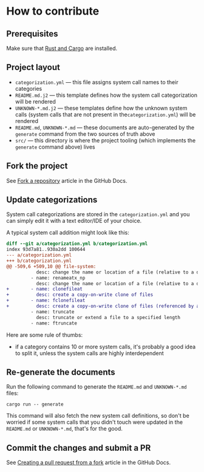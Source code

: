 # How to contribute

## Prerequisites

Make sure that [Rust and Cargo](https://doc.rust-lang.org/cargo/getting-started/installation.html) are installed.

## Project layout

* `categorization.yml` — this file assigns system call names to their categories
* `README.md.j2` — this template defines how the system call categorization will be rendered
* `UNKNOWN-*.md.j2` — these templates define how the unknown system calls (system calls that are not present in the`categorization.yml`) will be rendered
* `README.md`, `UNKNOWN-*.md` — these documents are auto-generated by the `generate` command from the two sources of truth above
* `src/` — this directory is where the project tooling (which implements the `generate` command above) lives

## Fork the project

See [Fork a repository](https://docs.github.com/en/pull-requests/collaborating-with-pull-requests/working-with-forks/fork-a-repo) article in the GitHub Docs.

## Update categorizations

System call categorizations are stored in the `categorization.yml` and you can simply edit it with a text editor/IDE of your choice.

A typical system call addition might look like this:

```patch
diff --git a/categorization.yml b/categorization.yml
index 93d7a81..930a2dd 100644
--- a/categorization.yml
+++ b/categorization.yml
@@ -509,6 +509,10 @@ file-system:
           desc: change the name or location of a file (relative to a directory file descriptor)
         - name: renameatx_np
           desc: change the name or location of a file (relative to a directory file descriptor)
+        - name: clonefileat
+          desc: create a copy-on-write clone of files
+        - name: fclonefileat
+          desc: create a copy-on-write clone of files (referenced by a file descriptor)
         - name: truncate
           desc: truncate or extend a file to a specified length
         - name: ftruncate
```

Here are some rule of thumbs:

* if a category contains 10 or more system calls, it's probably a good idea to split it, unless the system calls are highly interdependent

## Re-generate the documents

Run the following command to generate the `README.md` and `UNKNOWN-*.md` files:

```shell
cargo run -- generate
```

This command will also fetch the new system call definitions, so don't be worried if some system calls that you didn't touch were updated in the `README.md` or `UNKNOWN-*.md`, that's for the good.

## Commit the changes and submit a PR

See [Creating a pull request from a fork](https://docs.github.com/en/pull-requests/collaborating-with-pull-requests/proposing-changes-to-your-work-with-pull-requests/creating-a-pull-request-from-a-fork) article in the GitHub Docs.
